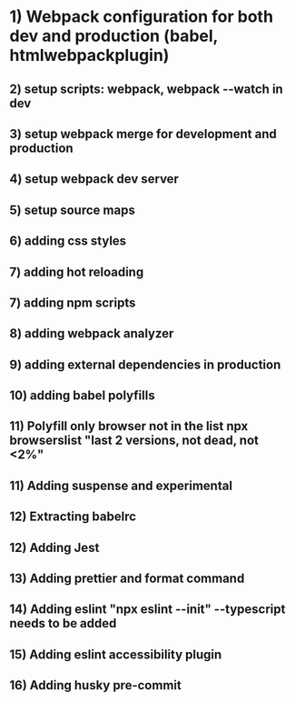 # 1) Webpack configuration for both dev and production (babel, htmlwebpackplugin)

## 2) setup scripts: webpack, webpack --watch in dev

## 3) setup webpack merge for development and production

## 4) setup webpack dev server

## 5) setup source maps

## 6) adding css styles

## 7) adding hot reloading

## 7) adding npm scripts

## 8) adding webpack analyzer

## 9) adding external dependencies in production

## 10) adding babel polyfills

## 11) Polyfill only browser not in the list npx browserslist "last 2 versions, not dead, not <2%"

## 11) Adding suspense and experimental

## 12) Extracting babelrc

## 12) Adding Jest

## 13) Adding prettier and format command

## 14) Adding eslint "npx eslint --init" --typescript needs to be added

## 15) Adding eslint accessibility plugin

## 16) Adding husky pre-commit

